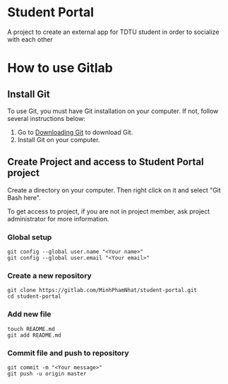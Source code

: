 # Student Portal

A project to create an external app for TDTU student in order to socialize with each other

# How to use Gitlab

## Install Git

To use Git, you must have Git installation on your computer. If not, follow several instructions below:
1. Go to <a href="https://git-scm.com/download/win">Downloading Git</a> to download Git.
2. Install Git on your computer.

## Create Project and access to Student Portal project
Create a directory on your computer. Then right click on it and select "Git Bash here".

To get access to project, if you are not in project member, ask project administrator for more information.

### Global setup
```
git config --global user.name "<Your name>"
git config --global user.email "<Your email>"
```
### Create a new repository
```
git clone https://gitlab.com/MinhPhamNhat/student-portal.git
cd student-portal
```

### Add new file
```
touch README.md
git add README.md
```

### Commit file and push to repository
```
git commit -m "<Your message>"
git push -u origin master
```


